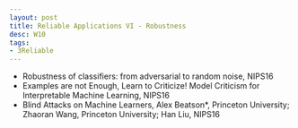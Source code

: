 ```yaml
---
layout: post
title: Reliable Applications VI - Robustness
desc: W10
tags:
- 3Reliable
---
```


* Robustness of classifiers: from adversarial to random noise, NIPS16
* Examples are not Enough, Learn to Criticize! Model Criticism for
Interpretable Machine Learning, NIPS16
* Blind Attacks on Machine Learners, Alex Beatson*, Princeton
University; Zhaoran Wang, Princeton University; Han Liu, NIPS16
